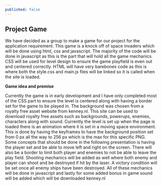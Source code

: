 ```yaml
---
published: false
---
```

## Project Game


We have decided as a group to make a game for our project for the application requirement. This game is a knock off of space invaders which will be done using html, css and javascript. The majority of the code will be done in javascript as this is the part that will hold all the game mechanics. CSS will be used for level design to ensure the game playfield is even out and centered correctly. HTML will have very barebones code as this is where both the style.css and main.js files will be linked so it is called when the site is loaded. 

**Game idea and premise**

Currently the game is in early development and I have only completed most of the CSS part to ensure the level is centered along with having a border set for the game to be played in. The background was chosen from a royalty free asset website from kenney.nl. This site can be used to download royalty free assets such as backgrounds, powerups, enemies, characters along with sound. Currently the level is set up when the page is loaded there is an animation where it is set in a moving space environment. This is done by having the keyframes to have the background position set from 0 px all the way to 256 px which is the max for this specific PNG. Some concepts that should be done in the following presentation is having the player set and be able to move left and right on the screen. There will also be a border to limit both player and enemies to not be able to leave the play field. Shooting mechanics will be added as well where both enemy and player can shoot and be destroyed if hit by the laser. A victory condition will be set once all enemy ships have been destroyed. All of these mechanics will be done in javascript and lastly for some added bonus in game sound will be added which will be downloaded kenney.nl 



